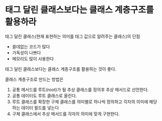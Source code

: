 # 태그 달린 클래스보다는 클래스 계층구조를 활용하라

태그 달린 클래스(현재 표현하는 의미를 태그 값으로 알려주는 클래스)의 단점
- 쓸데없는 코드가 많다
- 가독성이 나쁘다
- 메모리도 많이 사용한다

태그 달린 클래스보다는 클래스 계층구조를 활용하는 것이 좋다.

클래스 계층구조로 만드는 방법은 


1. 공통 메서드를 루트(root)가 될 추상 클래스를 정의후 추상 메서드로 선언한다.
2. 공통 데이터도 루트 클래스로 올린다.
3. 루트 클래스를 확장한 구체 클래스를 의미별로 하나씩 정의하고 각자의 의미에 해당하는 데이터 필드를 넣는다
4. 구체 클래스에서 추상 메서드를 각자의 의미에 맞게 구현한다.


